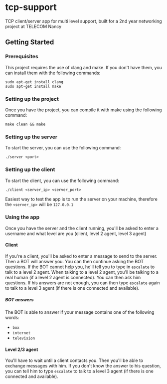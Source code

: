 # tcp-support

TCP client/server app for multi level support, built for a 2nd year networking project at TELECOM Nancy

## Getting Started

### Prerequisites

This project requires the use of clang and make. If you don't have them, you can install them with the following commands:

```
sudo apt-get install clang
sudo apt-get install make
```

### Setting up the project 

Once you have the project, you can compile it with make using the following command:

```
make clean && make
``` 

### Setting up the server

To start the server, you can use the following command:

```
./server <port>
```

### Setting up the client

To start the client, you can use the following command:

```
./client <server_ip> <server_port>
```

Easiest way to test the app is to run the server on your machine, therefore the `<server_ip>` will be `127.0.0.1` 

### Using the app

Once you have the server and the client running, you'll be asked to enter a username and what level are you (client, level 2 agent, level 3 agent)

#### Client

If you're a client, you'll be asked to enter a message to send to the server. Then a BOT will answer you. You can then continue asking the BOT questions. 
If the BOT cannot help you, he'll tell you to type in `escalate` to talk to a level 2 agent. 
When talking to a level 2 agent, you'll be talking to a real human (if a level 2 agent is connected). You can then ask him questions. If his answers are not enough, you can then type `escalate` again to talk to a level 3 agent (if there is one connected and available). 

##### BOT answers 

The BOT is able to answer if your message contains one of the following words:
-  `box`
-  `internet`
-  `television`


#### Level 2/3 agent

You'll have to wait until a client contacts you. Then you'll be able to exchange messages with him. If you don't know the answer to his question, you can tell him to type `escalate` to talk to a level 3 agent (if there is one connected and available).

